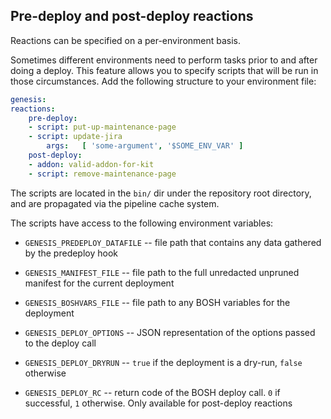 
## Pre-deploy and post-deploy reactions

Reactions can be specified on a per-environment basis.

Sometimes different environments need to perform tasks prior to and after
doing a deploy. This feature allows you to specify scripts that will be run in
those circumstances. Add the following structure to your environment file:

```yaml
genesis:
reactions:
    pre-deploy:
    - script: put-up-maintenance-page
    - script: update-jira
        args:   [ 'some-argument', '$SOME_ENV_VAR' ]
    post-deploy:
    - addon: valid-addon-for-kit
    - script: remove-maintenance-page
```

The scripts are located in the `bin/` dir under the repository root directory,
and are propagated via the pipeline cache system.

The scripts have access to the following environment variables:

* `GENESIS_PREDEPLOY_DATAFILE` -- file path that contains any data gathered by
  the predeploy hook

* `GENESIS_MANIFEST_FILE` -- file path to the full unredacted unpruned
  manifest for the current deployment

* `GENESIS_BOSHVARS_FILE` -- file path to any BOSH variables for the
  deployment

* `GENESIS_DEPLOY_OPTIONS` -- JSON representation of the options passed to the
  deploy call

* `GENESIS_DEPLOY_DRYRUN` -- `true` if the deployment is a dry-run, `false`
  otherwise

* `GENESIS_DEPLOY_RC` -- return code of the BOSH deploy call. `0` if
  successful, `1` otherwise. Only available for post-deploy reactions
